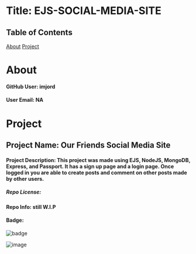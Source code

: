 # Title: EJS-SOCIAL-MEDIA-SITE 

  ## Table of Contents

  [About](#about)
  [Project](#project)





  # About

  #### GitHub User: imjord

  #### User Email: NA






  # Project

  ## Project Name: Our Friends Social Media Site

  #### Project Description: This project was made using EJS, NodeJS, MongoDB, Express, and Passport. It has a sign up page and a login page. Once logged in you are able to create posts and comment on other posts made by other users.

  ##### Repo License: 

  #### Repo Info: still W.I.P

  #### Badge: 

  ![badge](https://img.shields.io/static/v1?label=License&message=&color=blue)



![image](https://user-images.githubusercontent.com/82243498/166116688-ae6912a8-d9ae-468f-924a-6fd5c8a6818a.png)
